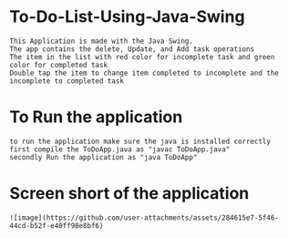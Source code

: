 # To-Do-List-Using-Java-Swing
    This Application is made with the Java Swing.
    The app contains the delete, Update, and Add task operations
    The item in the list with red color for incomplete task and green color for completed task
    Double tap the item to change item completed to incomplete and the incomplete to completed task
# To Run the application
    to run the application make sure the java is installed correctly
    first compile the ToDoApp.java as "javac ToDoApp.java"
    secondly Run the application as "java ToDoApp"
# Screen short of the application
    ![image](https://github.com/user-attachments/assets/284615e7-5f46-44cd-b52f-e40ff98e8bf6)


